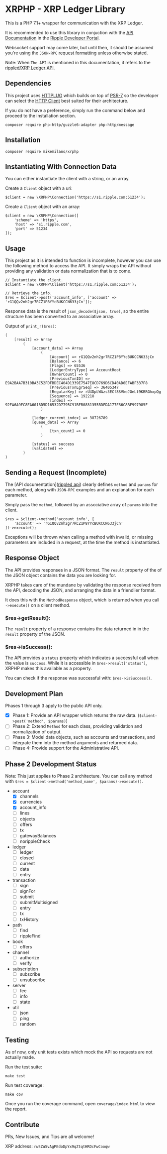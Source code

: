 # XRPHP - XRP Ledger Library

This is a PHP 7.1+ wrapper for communication with the XRP Ledger.

It is recommended to use this library in conjuction with the 
[API Documentation](https://developers.ripple.com/rippled-api.html)
in the [Ripple Developer Portal](https://developers.ripple.com/).

Websocket support may come later, but until then, it should be
assumed you're using the `JSON-RPC` [request formatting](https://developers.ripple.com/request-formatting.html)
unless otherwise stated.

Note: When `The API` is mentioned in this documentation, it refers to
the [rippled/XRP Ledger API](https://developers.ripple.com/rippled-api.html).

## Dependencies

This project uses [HTTPLUG](http://docs.php-http.org/en/latest/index.html) which builds
on top of [PSR-7](https://www.php-fig.org/psr/psr-7/) so the developer can select the
[HTTP Client](http://docs.php-http.org/en/latest/clients.html) best suited for their
architecture.

If you do not have a preference, simply run the command below and proceed to the
installation section.

```
composer require php-http/guzzle6-adapter php-http/message
```

## Installation

```
composer require mikemilano/xrphp
```

## Instantiating With Connection Data

You can either instantiate the client with a string, or an array.

Create a `Client` object with a uri:
```
$client = new \XRPHP\Connection('https://s1.ripple.com:51234');
```

Create a `Client` object with an array:
```
$client = new \XRPHP\Connection([
    'scheme' => 'https',
    'host' => 's1.ripple.com',
    'port' => 51234
]);
```

## Usage

This project as it is intended to function is incomplete, however you can use the 
following method to access the API. It simply wraps the API without providing
any validation or data normalization that is to come.

```
// Instantiate the client.
$client = new \XRPHP\Client('https://s1.ripple.com:51234');

// Retrieve the info.
$res = $client->post('account_info', ['account' => 'rG1QQv2nh2gr7RCZ1P8YYcBUKCCN633jCn']);
```

Response data is the result of `json_decode($json, true)`, so the entire structure
has been converted to an associative array.

Output of `print_r($res)`:
```
(
    [result] => Array
        (
            [account_data] => Array
                (
                    [Account] => rG1QQv2nh2gr7RCZ1P8YYcBUKCCN633jCn
                    [Balance] => 6
                    [Flags] => 65536
                    [LedgerEntryType] => AccountRoot
                    [OwnerCount] => 0
                    [PreviousTxnID] => E9A2BAA7B310BA3C52FDFBDEC404D1339E7547E8CD769D6CD40AD0EFABF337F8
                    [PreviousTxnLgrSeq] => 36405347
                    [RegularKey] => rU4DpLWAzs3ECf8SVkeJGeLt9KBRGhxpQg
                    [Sequence] => 192218
                    [index] => 92FA6A9FC8EA6018D5D16532D7795C91BFB0831355BDFDA177E86C8BF997985F
                )

            [ledger_current_index] => 38726789
            [queue_data] => Array
                (
                    [txn_count] => 0
                )

            [status] => success
            [validated] => 
        )
)
```

## Sending a Request (Incomplete)

The [API documentation]([rippled api](https://developers.ripple.com/rippled-api.html))
clearly defines `method` and `params` for each method, along with `JSON-RPC` examples 
and an explanation for each parameter.

Simply pass the `method`, followed by an associative array of 
`params` into the client.

```
$res = $client->method('account_info', [
    'account' => 'rG1QQv2nh2gr7RCZ1P8YYcBUKCCN633jCn'
])->execute();
```

Exceptions will be thrown when calling a method with invalid, or missing
parameters are included in a request, at the time the method
is instantiated.

## Response Object

The API provides responses in a JSON format. The `result` property
of the of the JSON object contains the data you are looking for.

XRPHP takes care of the mundane by validating the response received
 from the API, decoding the JSON, and arranging the data in a friendlier
 format.
 
It does this with the `MethodResponse` object, which is returned
when you call `->execute()` on a client method.

### $res->getResult(): 

The `result` property of a response contains the data returned
in in the `result` property of the JSON.

### $res->isSuccess():

The API provides a `status` property which indicates a successful
call when the value is `success`. While it is accessible in
`$res->result['status']`, XRPHP makes this available as a property.

You can check if the response was successful with: `$res->isSuccess()`.

## Development Plan

Phases 1 through 3 apply to the public API only.

- [x] Phase 1: Provide an API wrapper which returns the raw data. (`$client->post('method', $params)`)
- [ ] Phase 2: Extend `Method` for each class, providing validation and normalization of output.
- [ ] Phase 3: Model data objects, such as accounts and transactions, and integrate them into the method arguments and returned data.
- [ ] Phase 4: Provide support for the Administrative API.

## Phase 2 Development Status

Note: This just applies to Phase 2 architecture. You can call any method with 
`$res = $client->method('method_name', $params)->execute()`.

- account
  - [x] channels
  - [x] currencies
  - [x] account_info
  - [ ] lines
  - [ ] objects
  - [ ] offers
  - [ ] tx
  - [ ] gatewayBalances
  - [ ] norippleCheck
- ledger
  - [ ] ledger
  - [ ] closed
  - [ ] current
  - [ ] data
  - [ ] entry
- transaction
  - [ ] sign
  - [ ] signFor
  - [ ] submit
  - [ ] submitMultisigned
  - [ ] entry
  - [ ] tx
  - [ ] txHistory
- path
  - [ ] find
  - [ ] rippleFind
- book
  - [ ] offers
- channel
  - [ ] authorize
  - [ ] verify
- subscription
  - [ ] subscribe
  - [ ] unsubscribe
- server
  - [ ] fee
  - [ ] info
  - [ ] state
- util
  - [ ] json
  - [ ] ping
  - [ ] random

## Testing

As of now, only unit tests exists which mock the API so requests are not actually made.

Run the test suite:
```
make test
```

Run test coverage:
```
make cov
```

Once you run the coverage command, open `coverage/index.html` to view the report.

## Contribute

PRs, New Issues, and Tips are all welcome!

XRP address: `rwSZu5vAgPEdoDpYx9qZtqtHRDcFwCooqw`

